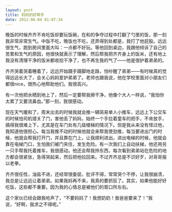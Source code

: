 ```yaml
---
layout: post
title: 妈妈的好帮手
date: 2012-06-04 01:07:34
---
```




晚饭的时候齐齐不肯吃饭却要玩饭碗，在和的争夺过程中打翻了勺里的饭，那一刻我非常非常生气。中饭不吃，晚饭也不吃，还弄得到处都是，我打了他屁股。远远很生气，跑到房间里面大叫：一点都不好玩。等他回到桌边，我跟他倾诉了自己的苦累和生气的原因，他很快就表示了理解，然后帮我把齐齐身上的饭米，还有地上我没有清理干净的饭米都收拾干净了，也不再生我的气了——他是很护着弟弟的。


齐齐哭着哭着睡着了，远远开始蹑手蹑脚地走路，怕吵醒了弟弟——有时候真的觉得远远长大了，会关心妈妈爱护弟弟了。老师也跟我说，他在学校里面对小朋友们都很nice，很热心地帮助他们。我很高兴。

有一次他把水晒到地上了，然后一定要帮我擦干净，他像个大人一样说，“我怕你太累了又要流鼻血。”那一刻，我很感动。


现在天气暖和了，周末出去的时候我就会推一辆简易单人小推车，远远上下公交车的时候怕司机错关了门，害他丢了妈妈，始终一个手拉着童车的把手，不肯放手，搞得我很难上下，尤其是在车门处有几级楼梯的情况下。但是我从来没有怪过他，我知道他很担心。每当我推不动的时候他就会来帮我使劲推，每当要进出门的时候，他就会帮我打开门，并且靠在门上，让我顺利进出。进出电梯的时候，他就会靠在电梯门口，生怕我们被门夹住，发生危险。有一次我们上自动扶梯，他还用另一只手帮我托着推车，我很感动。他还会帮我拎东西，每次看到弟弟站在危险的地方都会很紧张，急得哭起来，然后把他拉回来。不过齐齐总是不识好歹，对哥哥报以老拳。


齐齐很任性，油盐不进，还经常很委屈，批评不得，常常哭个不停，让我很崩溃，我总是让远远让着弟弟。如果我妈再不来，我真的要抓狂了。其实，如果他能好好吃饭，这些都不重要。因为我的心情总是被他们的胃口所左右。

这个家伙已经会跟我呛声了，“不要妈妈了！我想奶奶！我爸爸要来了！”我说，“好啊，我求之不得呢。”


